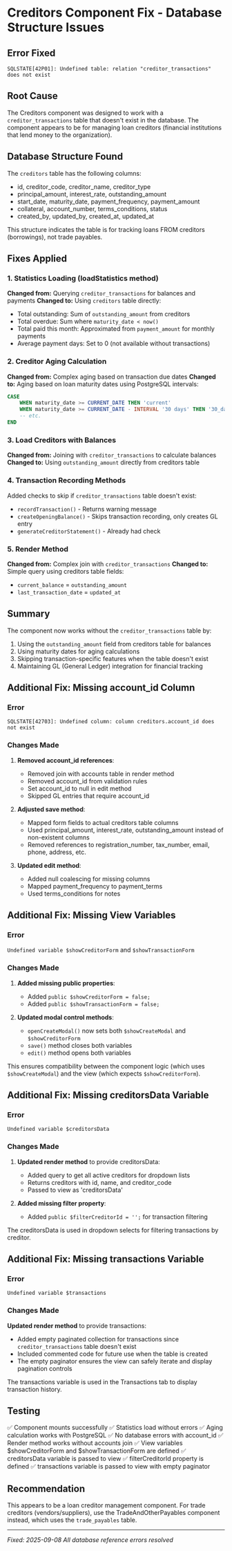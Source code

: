 # Creditors Component Fix - Database Structure Issues

## Error Fixed
`SQLSTATE[42P01]: Undefined table: relation "creditor_transactions" does not exist`

## Root Cause
The Creditors component was designed to work with a `creditor_transactions` table that doesn't exist in the database. The component appears to be for managing loan creditors (financial institutions that lend money to the organization).

## Database Structure Found
The `creditors` table has the following columns:
- id, creditor_code, creditor_name, creditor_type
- principal_amount, interest_rate, outstanding_amount
- start_date, maturity_date, payment_frequency, payment_amount
- collateral, account_number, terms_conditions, status
- created_by, updated_by, created_at, updated_at

This structure indicates the table is for tracking loans FROM creditors (borrowings), not trade payables.

## Fixes Applied

### 1. Statistics Loading (loadStatistics method)
**Changed from:** Querying `creditor_transactions` for balances and payments
**Changed to:** Using `creditors` table directly:
- Total outstanding: Sum of `outstanding_amount` from creditors
- Total overdue: Sum where `maturity_date < now()`
- Total paid this month: Approximated from `payment_amount` for monthly payments
- Average payment days: Set to 0 (not available without transactions)

### 2. Creditor Aging Calculation
**Changed from:** Complex aging based on transaction due dates
**Changed to:** Aging based on loan maturity dates using PostgreSQL intervals:
```sql
CASE 
    WHEN maturity_date >= CURRENT_DATE THEN 'current'
    WHEN maturity_date >= CURRENT_DATE - INTERVAL '30 days' THEN '30_days'
    -- etc.
END
```

### 3. Load Creditors with Balances
**Changed from:** Joining with `creditor_transactions` to calculate balances
**Changed to:** Using `outstanding_amount` directly from creditors table

### 4. Transaction Recording Methods
Added checks to skip if `creditor_transactions` table doesn't exist:
- `recordTransaction()` - Returns warning message
- `createOpeningBalance()` - Skips transaction recording, only creates GL entry
- `generateCreditorStatement()` - Already had check

### 5. Render Method
**Changed from:** Complex join with `creditor_transactions`
**Changed to:** Simple query using creditors table fields:
- `current_balance` = `outstanding_amount`
- `last_transaction_date` = `updated_at`

## Summary
The component now works without the `creditor_transactions` table by:
1. Using the `outstanding_amount` field from creditors table for balances
2. Using maturity dates for aging calculations
3. Skipping transaction-specific features when the table doesn't exist
4. Maintaining GL (General Ledger) integration for financial tracking

## Additional Fix: Missing account_id Column

### Error
`SQLSTATE[42703]: Undefined column: column creditors.account_id does not exist`

### Changes Made
1. **Removed account_id references**:
   - Removed join with accounts table in render method
   - Removed account_id from validation rules
   - Set account_id to null in edit method
   - Skipped GL entries that require account_id

2. **Adjusted save method**:
   - Mapped form fields to actual creditors table columns
   - Used principal_amount, interest_rate, outstanding_amount instead of non-existent columns
   - Removed references to registration_number, tax_number, email, phone, address, etc.

3. **Updated edit method**:
   - Added null coalescing for missing columns
   - Mapped payment_frequency to payment_terms
   - Used terms_conditions for notes

## Additional Fix: Missing View Variables

### Error
`Undefined variable $showCreditorForm` and `$showTransactionForm`

### Changes Made
1. **Added missing public properties**:
   - Added `public $showCreditorForm = false;`
   - Added `public $showTransactionForm = false;`

2. **Updated modal control methods**:
   - `openCreateModal()` now sets both `$showCreateModal` and `$showCreditorForm`
   - `save()` method closes both variables
   - `edit()` method opens both variables

This ensures compatibility between the component logic (which uses `$showCreateModal`) and the view (which expects `$showCreditorForm`).

## Additional Fix: Missing creditorsData Variable

### Error
`Undefined variable $creditorsData`

### Changes Made
1. **Updated render method** to provide creditorsData:
   - Added query to get all active creditors for dropdown lists
   - Returns creditors with id, name, and creditor_code
   - Passed to view as 'creditorsData'

2. **Added missing filter property**:
   - Added `public $filterCreditorId = '';` for transaction filtering

The creditorsData is used in dropdown selects for filtering transactions by creditor.

## Additional Fix: Missing transactions Variable

### Error
`Undefined variable $transactions`

### Changes Made
**Updated render method** to provide transactions:
- Added empty paginated collection for transactions since `creditor_transactions` table doesn't exist
- Included commented code for future use when the table is created
- The empty paginator ensures the view can safely iterate and display pagination controls

The transactions variable is used in the Transactions tab to display transaction history.

## Testing
✅ Component mounts successfully
✅ Statistics load without errors
✅ Aging calculation works with PostgreSQL
✅ No database errors with account_id
✅ Render method works without accounts join
✅ View variables $showCreditorForm and $showTransactionForm are defined
✅ creditorsData variable is passed to view
✅ filterCreditorId property is defined
✅ transactions variable is passed to view with empty paginator

## Recommendation
This appears to be a loan creditor management component. For trade creditors (vendors/suppliers), use the TradeAndOtherPayables component instead, which uses the `trade_payables` table.

---
*Fixed: 2025-09-08*
*All database reference errors resolved*